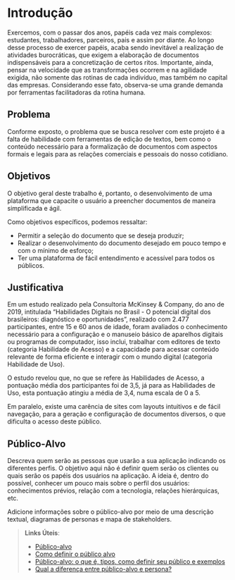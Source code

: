 # Introdução

Exercemos, com o passar dos anos, papéis cada vez mais complexos: estudantes, trabalhadores, parceiros, pais e assim por diante. Ao longo desse processo de exercer papéis, acaba sendo inevitável a realização de atividades burocráticas, que exigem a elaboração de documentos indispensáveis para a concretização de certos ritos. Importante, ainda, pensar na velocidade que as transformações ocorrem e na agilidade exigida, não somente das rotinas de cada indivíduo, mas também no capital das empresas. Considerando esse fato, observa-se uma grande demanda por ferramentas facilitadoras da rotina humana. 
 
## Problema

Conforme exposto, o problema que se busca resolver com este projeto é a falta de habilidade com ferramentas de edição de textos, bem como o conteúdo necessário para a formalização de documentos com aspectos formais e legais para as relações comerciais e pessoais do nosso cotidiano.

## Objetivos

O objetivo geral deste trabalho é, portanto, o desenvolvimento de uma plataforma que capacite o usuário a preencher documentos de maneira simplificada e ágil. 

Como objetivos específicos, podemos ressaltar:

- Permitir a seleção do documento que se deseja produzir;
-	Realizar o desenvolvimento do documento desejado em pouco tempo e com o mínimo de esforço;
-	Ter uma plataforma de fácil entendimento e acessível para todos os públicos.


## Justificativa

Em um estudo realizado pela Consultoria McKinsey & Company, do ano de 2019, intitulada “Habilidades Digitais no Brasil - O potencial digital dos brasileiros: diagnóstico e oportunidades”, realizado com 2.477 participantes, entre 15 e 60 anos de idade, foram avaliados o conhecimento necessário para a configuração e o manuseio básico de aparelhos digitais ou programas de computador, isso inclui, trabalhar com editores de texto (categoria Habilidade de Acesso) e a capacidade para acessar conteúdo relevante de forma eficiente e interagir com o mundo digital (categoria Habilidade de Uso). 

O estudo revelou que, no que se refere às Habilidades de Acesso, a pontuação média dos participantes foi de 3,5, já para as Habilidades de Uso, esta pontuação atingiu a média de 3,4, numa escala de 0 a 5. 

Em paralelo, existe uma carência de sites com layouts intuitivos e de fácil navegação, para a geração e configuração de documentos diversos, o que dificulta o acesso deste público.


## Público-Alvo

Descreva quem serão as pessoas que usarão a sua aplicação indicando os diferentes perfis. O objetivo aqui não é definir quem serão os clientes ou quais serão os papéis dos usuários na aplicação. A ideia é, dentro do possível, conhecer um pouco mais sobre o perfil dos usuários: conhecimentos prévios, relação com a tecnologia, relações
hierárquicas, etc.

Adicione informações sobre o público-alvo por meio de uma descrição textual, diagramas de personas e mapa de stakeholders.

> **Links Úteis**:
> - [Público-alvo](https://blog.hotmart.com/pt-br/publico-alvo/)
> - [Como definir o público alvo](https://exame.com/pme/5-dicas-essenciais-para-definir-o-publico-alvo-do-seu-negocio/)
> - [Público-alvo: o que é, tipos, como definir seu público e exemplos](https://klickpages.com.br/blog/publico-alvo-o-que-e/)
> - [Qual a diferença entre público-alvo e persona?](https://rockcontent.com/blog/diferenca-publico-alvo-e-persona/)
